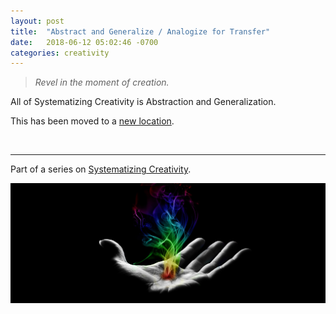 ```yaml
---
layout: post
title:  "Abstract and Generalize / Analogize for Transfer"
date:   2018-06-12 05:02:46 -0700
categories: creativity
---
```


> _Revel in the moment of creation._

All of Systematizing Creativity is Abstraction and Generalization.

This has been moved to a [new location].


<br>

---

Part of a series on [Systematizing Creativity].

<p><a target="_blank" href="https://github.com/JeremyNixon/JeremyNixon.github.io/blob/master/_site/images/Creative-Hand.jpg"><img src="https://github.com/JeremyNixon/JeremyNixon.github.io/raw/master/_site/images/Creative-Hand.jpg" alt="Moment of Creation" style="max-width:100%;"></a></p>

[Systematizing Creativity]: https://jeremynixon.github.io/creativity/2018/06/09/systematizing-creativity-models-and-techniques.html

[new location]: https://www.syscreativity.com/2019/01/23/abstraction